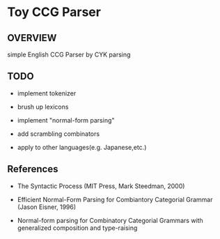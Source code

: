 Toy CCG Parser
==============

OVERVIEW
--------

simple English CCG Parser by CYK parsing


TODO
----

* implement tokenizer

* brush up lexicons

* implement "normal-form parsing"

* add scrambling combinators

* apply to other languages(e.g. Japanese,etc.)


References
----------
* The Syntactic Process (MIT Press, Mark Steedman, 2000)

* Efficient Normal-Form Parsing for Combiantory Categorial Grammar (Jason Eisner, 1996)

* Normal-form parsing for Combinatory Categorial Grammars with generalized composition and type-raising




